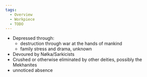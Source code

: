 ```yaml
---
tags:
  - Overview
  - Workpiece
  - TODO
---
```

- Depressed through:
	- destruction through war at the hands of mankind
	- family stress and drama, unknown
- Devoured by Nølka/Sarkicists
- Crushed or otherwise eliminated by other deities, possibly the Mekhanites
- unnoticed absence
